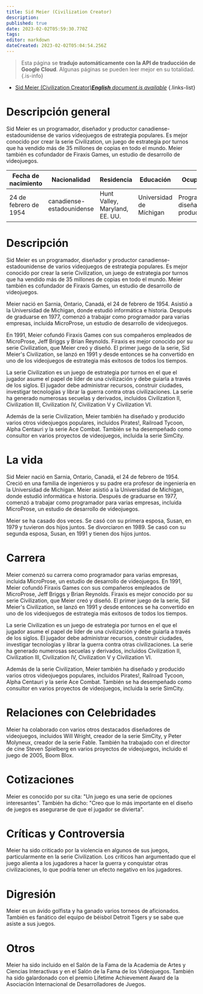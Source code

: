 ```yaml
---
title: Sid Meier (Civilization Creator)
description: 
published: true
date: 2023-02-02T05:59:30.770Z
tags: 
editor: markdown
dateCreated: 2023-02-02T05:04:54.256Z
---
```


> Esta página se **tradujo automáticamente con la API de traducción de Google Cloud**.
Algunas páginas se pueden leer mejor en su totalidad.{.is-info}



- [Sid Meier (Civilization Creator)***English** document is available*](/en/Knowledge-base/Dictionary/Person/sid-meier-civilization-creator)
{.links-list}

# Descripción general

Sid Meier es un programador, diseñador y productor canadiense-estadounidense de varios videojuegos de estrategia populares. Es mejor conocido por crear la serie Civilization, un juego de estrategia por turnos que ha vendido más de 35 millones de copias en todo el mundo. Meier también es cofundador de Firaxis Games, un estudio de desarrollo de videojuegos.

| Fecha de nacimiento | Nacionalidad | Residencia | Educación | Ocupación |
| ------------ | ----------- | --------- | --------- | ---------- |
| 24 de febrero de 1954 | canadiense-estadounidense | Hunt Valley, Maryland, EE. UU. | Universidad de Míchigan | Programador, diseñador, productor |

# Descripción

Sid Meier es un programador, diseñador y productor canadiense-estadounidense de varios videojuegos de estrategia populares. Es mejor conocido por crear la serie Civilization, un juego de estrategia por turnos que ha vendido más de 35 millones de copias en todo el mundo. Meier también es cofundador de Firaxis Games, un estudio de desarrollo de videojuegos.

Meier nació en Sarnia, Ontario, Canadá, el 24 de febrero de 1954. Asistió a la Universidad de Michigan, donde estudió informática e historia. Después de graduarse en 1977, comenzó a trabajar como programador para varias empresas, incluida MicroProse, un estudio de desarrollo de videojuegos.

En 1991, Meier cofundó Firaxis Games con sus compañeros empleados de MicroProse, Jeff Briggs y Brian Reynolds. Firaxis es mejor conocido por su serie Civilization, que Meier creó y diseñó. El primer juego de la serie, Sid Meier's Civilization, se lanzó en 1991 y desde entonces se ha convertido en uno de los videojuegos de estrategia más exitosos de todos los tiempos.

La serie Civilization es un juego de estrategia por turnos en el que el jugador asume el papel de líder de una civilización y debe guiarla a través de los siglos. El jugador debe administrar recursos, construir ciudades, investigar tecnologías y librar la guerra contra otras civilizaciones. La serie ha generado numerosas secuelas y derivados, incluidos Civilization II, Civilization III, Civilization IV, Civilization V y Civilization VI.

Además de la serie Civilization, Meier también ha diseñado y producido varios otros videojuegos populares, incluidos Pirates!, Railroad Tycoon, Alpha Centauri y la serie Ace Combat. También se ha desempeñado como consultor en varios proyectos de videojuegos, incluida la serie SimCity.

# La vida

Sid Meier nació en Sarnia, Ontario, Canadá, el 24 de febrero de 1954. Creció en una familia de ingenieros y su padre era profesor de ingeniería en la Universidad de Michigan. Meier asistió a la Universidad de Michigan, donde estudió informática e historia. Después de graduarse en 1977, comenzó a trabajar como programador para varias empresas, incluida MicroProse, un estudio de desarrollo de videojuegos.

Meier se ha casado dos veces. Se casó con su primera esposa, Susan, en 1979 y tuvieron dos hijos juntos. Se divorciaron en 1989. Se casó con su segunda esposa, Susan, en 1991 y tienen dos hijos juntos.

# Carrera

Meier comenzó su carrera como programador para varias empresas, incluida MicroProse, un estudio de desarrollo de videojuegos. En 1991, Meier cofundó Firaxis Games con sus compañeros empleados de MicroProse, Jeff Briggs y Brian Reynolds. Firaxis es mejor conocido por su serie Civilization, que Meier creó y diseñó. El primer juego de la serie, Sid Meier's Civilization, se lanzó en 1991 y desde entonces se ha convertido en uno de los videojuegos de estrategia más exitosos de todos los tiempos.

La serie Civilization es un juego de estrategia por turnos en el que el jugador asume el papel de líder de una civilización y debe guiarla a través de los siglos. El jugador debe administrar recursos, construir ciudades, investigar tecnologías y librar la guerra contra otras civilizaciones. La serie ha generado numerosas secuelas y derivados, incluidos Civilization II, Civilization III, Civilization IV, Civilization V y Civilization VI.

Además de la serie Civilization, Meier también ha diseñado y producido varios otros videojuegos populares, incluidos Pirates!, Railroad Tycoon, Alpha Centauri y la serie Ace Combat. También se ha desempeñado como consultor en varios proyectos de videojuegos, incluida la serie SimCity.

# Relaciones con Celebridades

Meier ha colaborado con varios otros destacados diseñadores de videojuegos, incluidos Will Wright, creador de la serie SimCity, y Peter Molyneux, creador de la serie Fable. También ha trabajado con el director de cine Steven Spielberg en varios proyectos de videojuegos, incluido el juego de 2005, Boom Blox.

# Cotizaciones

Meier es conocido por su cita: "Un juego es una serie de opciones interesantes". También ha dicho: "Creo que lo más importante en el diseño de juegos es asegurarse de que el jugador se divierta".

# Críticas y Controversia

Meier ha sido criticado por la violencia en algunos de sus juegos, particularmente en la serie Civilization. Los críticos han argumentado que el juego alienta a los jugadores a hacer la guerra y conquistar otras civilizaciones, lo que podría tener un efecto negativo en los jugadores.

# Digresión

Meier es un ávido golfista y ha ganado varios torneos de aficionados. También es fanático del equipo de béisbol Detroit Tigers y se sabe que asiste a sus juegos.

# Otros

Meier ha sido incluido en el Salón de la Fama de la Academia de Artes y Ciencias Interactivas y en el Salón de la Fama de los Videojuegos. También ha sido galardonado con el premio Lifetime Achievement Award de la Asociación Internacional de Desarrolladores de Juegos.